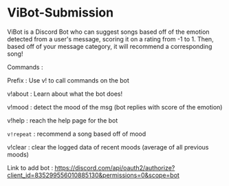 # ViBot-Submission

ViBot is a Discord Bot who can suggest songs based off of the emotion detected from a user's message, scoring it on a rating from -1 to 1. Then, based off of your message category, it will recommend a corresponding song!

Commands : 

Prefix : Use v! to call commands on the bot 

v!about : Learn about what the bot does!

v!mood : detect the mood of the msg (bot replies with score of the emotion)

v!help : reach the help page for the bot 

`v!repeat` : recommend a song based off of mood 

v!clear : clear the logged data of recent moods (average of all previous moods)

Link to add bot : https://discord.com/api/oauth2/authorize?client_id=835299556010885130&permissions=0&scope=bot
